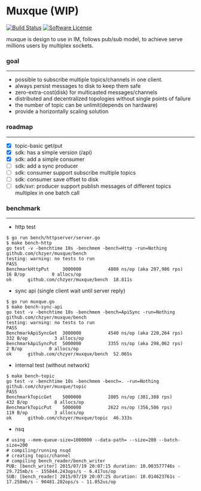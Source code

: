 # Muxque (WIP)

[![Build Status](https://travis-ci.org/chzyer/muxque.svg?branch=master)](https://travis-ci.org/chzyer/muxque)
[![Software License](https://img.shields.io/badge/license-MIT-brightgreen.svg)](LICENSE.md)

muxque is design to use in IM, follows pub/sub model, to achieve serve millions users by multiplex sockets.

### goal
---

* possible to subscribe multiple topics/channels in one client.
* always persist messages to disk to keep them safe
* zero-extra-cost(disk) for multicasted messages/channels
* distributed and decentralized topologies without single points of failure
* the number of topic can be unlimit(depends on hardware)
* provide a horizontally scaling solution


### roadmap
---

* [x] topic-basic get/put
* [x] sdk: has a simple version (/api)
* [x] sdk: add a simple consumer
* [ ] sdk: add a sync producer
* [ ] sdk: consumer support subscribe multiple topics
* [ ] sdk: consumer save offset to disk
* [ ] sdk/svr: producer support publish messages of different topics multiplex in one batch call

### benchmark
---

* http test

```
$ go run bench/httpserver/server.go
$ make bench-http
go test -v -benchtime 10s -benchmem -bench=Http -run=Nothing github.com/chzyer/muxque/bench
testing: warning: no tests to run
PASS
BenchmarkHttpPut	 3000000	      4808 ns/op (aka 207,986 rps)	      16 B/op	       0 allocs/op
ok  	github.com/chzyer/muxque/bench	18.811s
```

* sync api (single client wait until server reply)

```
$ go run muxque.go
$ make bench-sync-api
go test -v -benchtime 10s -benchmem -bench=ApiSync -run=Nothing github.com/chzyer/muxque/bench
testing: warning: no tests to run
PASS
BenchmarkApiSyncGet	 3000000	      4540 ns/op (aka 220,264 rps)	     332 B/op	       3 allocs/op
BenchmarkApiSyncPut	 5000000	      3355 ns/op (aka 298,062 rps)	       2 B/op	       0 allocs/op
ok  	github.com/chzyer/muxque/bench	52.065s
```

* internal test (without network)

```
$ make bench-topic
go test -v -benchtime 10s -benchmem -bench=. -run=Nothing github.com/chzyer/muxque/topic
PASS
BenchmarkTopicGet	 5000000	      2805 ns/op (381,388 rps)	     432 B/op	       8 allocs/op
BenchmarkTopicPut	 5000000	      2622 ns/op (356,506 rps)	     119 B/op	       3 allocs/op
ok  	github.com/chzyer/muxque/topic	46.333s
```

* nsq

```
# using --mem-queue-size=1000000 --data-path= --size=200 --batch-size=200
# compiling/running nsqd
# creating topic/channel
# compiling bench_reader/bench_writer
PUB: [bench_writer] 2015/07/19 20:07:15 duration: 10.003577746s - 29.725mb/s - 155844.243ops/s - 6.417us/op
SUB: [bench_reader] 2015/07/19 20:07:25 duration: 10.014623761s - 17.258mb/s - 90481.282ops/s - 11.052us/op
```
